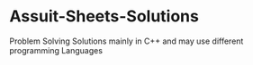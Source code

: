 # Assuit-Sheets-Solutions
Problem Solving Solutions mainly in C++ and may use different programming Languages
